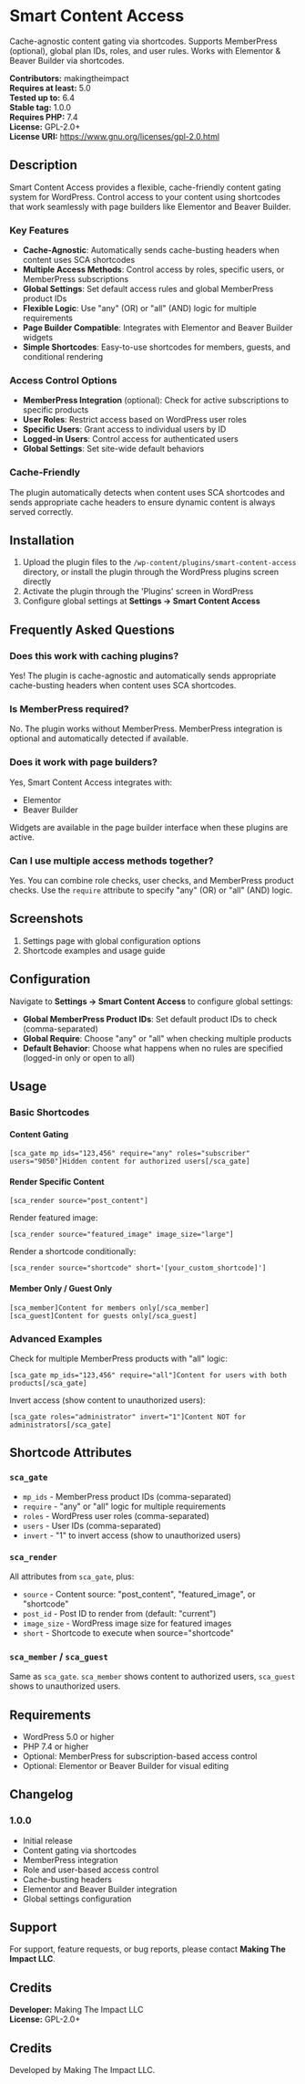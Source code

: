 # Smart Content Access

Cache-agnostic content gating via shortcodes. Supports MemberPress (optional), global plan IDs, roles, and user rules. Works with Elementor & Beaver Builder via shortcodes.

**Contributors:** makingtheimpact  
**Requires at least:** 5.0  
**Tested up to:** 6.4  
**Stable tag:** 1.0.0  
**Requires PHP:** 7.4  
**License:** GPL-2.0+  
**License URI:** https://www.gnu.org/licenses/gpl-2.0.html

## Description

Smart Content Access provides a flexible, cache-friendly content gating system for WordPress. Control access to your content using shortcodes that work seamlessly with page builders like Elementor and Beaver Builder.

### Key Features

* **Cache-Agnostic**: Automatically sends cache-busting headers when content uses SCA shortcodes
* **Multiple Access Methods**: Control access by roles, specific users, or MemberPress subscriptions
* **Global Settings**: Set default access rules and global MemberPress product IDs
* **Flexible Logic**: Use "any" (OR) or "all" (AND) logic for multiple requirements
* **Page Builder Compatible**: Integrates with Elementor and Beaver Builder widgets
* **Simple Shortcodes**: Easy-to-use shortcodes for members, guests, and conditional rendering

### Access Control Options

* **MemberPress Integration** (optional): Check for active subscriptions to specific products
* **User Roles**: Restrict access based on WordPress user roles
* **Specific Users**: Grant access to individual users by ID
* **Logged-in Users**: Control access for authenticated users
* **Global Settings**: Set site-wide default behaviors

### Cache-Friendly

The plugin automatically detects when content uses SCA shortcodes and sends appropriate cache headers to ensure dynamic content is always served correctly.

## Installation

1. Upload the plugin files to the `/wp-content/plugins/smart-content-access` directory, or install the plugin through the WordPress plugins screen directly
2. Activate the plugin through the 'Plugins' screen in WordPress
3. Configure global settings at **Settings → Smart Content Access**

## Frequently Asked Questions

### Does this work with caching plugins?

Yes! The plugin is cache-agnostic and automatically sends appropriate cache-busting headers when content uses SCA shortcodes.

### Is MemberPress required?

No. The plugin works without MemberPress. MemberPress integration is optional and automatically detected if available.

### Does it work with page builders?

Yes, Smart Content Access integrates with:
* Elementor
* Beaver Builder

Widgets are available in the page builder interface when these plugins are active.

### Can I use multiple access methods together?

Yes. You can combine role checks, user checks, and MemberPress product checks. Use the `require` attribute to specify "any" (OR) or "all" (AND) logic.

## Screenshots

1. Settings page with global configuration options
2. Shortcode examples and usage guide

## Configuration

Navigate to **Settings → Smart Content Access** to configure global settings:

* **Global MemberPress Product IDs**: Set default product IDs to check (comma-separated)
* **Global Require**: Choose "any" or "all" when checking multiple products
* **Default Behavior**: Choose what happens when no rules are specified (logged-in only or open to all)

## Usage

### Basic Shortcodes

#### Content Gating
```
[sca_gate mp_ids="123,456" require="any" roles="subscriber" users="9050"]Hidden content for authorized users[/sca_gate]
```

#### Render Specific Content
```
[sca_render source="post_content"]
```

Render featured image:
```
[sca_render source="featured_image" image_size="large"]
```

Render a shortcode conditionally:
```
[sca_render source="shortcode" short='[your_custom_shortcode]']
```

#### Member Only / Guest Only
```
[sca_member]Content for members only[/sca_member]
[sca_guest]Content for guests only[/sca_guest]
```

### Advanced Examples

Check for multiple MemberPress products with "all" logic:
```
[sca_gate mp_ids="123,456" require="all"]Content for users with both products[/sca_gate]
```

Invert access (show content to unauthorized users):
```
[sca_gate roles="administrator" invert="1"]Content NOT for administrators[/sca_gate]
```

## Shortcode Attributes

### `sca_gate`
* `mp_ids` - MemberPress product IDs (comma-separated)
* `require` - "any" or "all" logic for multiple requirements
* `roles` - WordPress user roles (comma-separated)
* `users` - User IDs (comma-separated)
* `invert` - "1" to invert access (show to unauthorized users)

### `sca_render`
All attributes from `sca_gate`, plus:
* `source` - Content source: "post_content", "featured_image", or "shortcode"
* `post_id` - Post ID to render from (default: "current")
* `image_size` - WordPress image size for featured images
* `short` - Shortcode to execute when source="shortcode"

### `sca_member` / `sca_guest`
Same as `sca_gate`. `sca_member` shows content to authorized users, `sca_guest` shows to unauthorized users.

## Requirements

* WordPress 5.0 or higher
* PHP 7.4 or higher
* Optional: MemberPress for subscription-based access control
* Optional: Elementor or Beaver Builder for visual editing

## Changelog

### 1.0.0
* Initial release
* Content gating via shortcodes
* MemberPress integration
* Role and user-based access control
* Cache-busting headers
* Elementor and Beaver Builder integration
* Global settings configuration

## Support

For support, feature requests, or bug reports, please contact **Making The Impact LLC**.

## Credits

**Developer:** Making The Impact LLC  
**License:** GPL-2.0+

## Credits

Developed by Making The Impact LLC.

